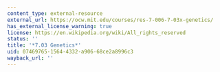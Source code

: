 ```yaml
---
content_type: external-resource
external_url: https://ocw.mit.edu/courses/res-7-006-7-03x-genetics/
has_external_license_warning: true
license: https://en.wikipedia.org/wiki/All_rights_reserved
status: ''
title: '*7.03 Genetics*'
uid: 07469765-1564-4332-a906-68ce2a8996c3
wayback_url: ''
---
```

